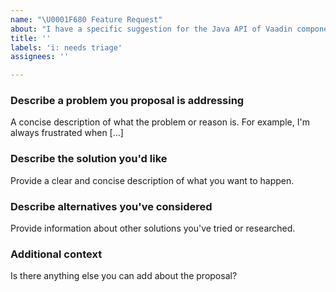 ```yaml
---
name: "\U0001F680 Feature Request"
about: "I have a specific suggestion for the Java API of Vaadin components!"
title: ''
labels: 'i: needs triage'
assignees: ''

---
```


### Describe a problem you proposal is addressing

A concise description of what the problem or reason is. For example, I'm always frustrated when [...]

### Describe the solution you'd like

Provide a clear and concise description of what you want to happen.

### Describe alternatives you've considered

Provide information about other solutions you've tried or researched.

### Additional context

Is there anything else you can add about the proposal?
